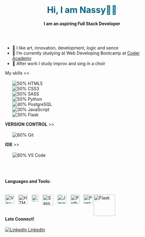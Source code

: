 <p align="center">
  <h1 align="center", style="color:#00647D">Hi, I am Nassy👋🏼</h1>
</p>
<p align="center"> <strong>I am an aspiring Full Stack Developer</strong>
</p>
<br><br>
<ul>

  <li>💚 I like art, innovation, development, logic and sence</li>
  <li>💼 I’m currently studying at Web Developing Bootcamp at <a href = "https://www.coderacademy.edu.au/web-development-bootcamp?" target="_blank">Coder Academy</li></a>   
  <li> 🎤 After work I study improv and sing in a choir</li>

</ul>


My skills >> <br><br>
&nbsp;&nbsp;&nbsp;&nbsp;&nbsp;&nbsp;![50%](https://progress-bar.dev/50)		HTML5<br>
&nbsp;&nbsp;&nbsp;&nbsp;&nbsp;&nbsp;![50%](https://progress-bar.dev/50)		CSS3<br>
&nbsp;&nbsp;&nbsp;&nbsp;&nbsp;&nbsp;![50%](https://progress-bar.dev/50)		SASS<br>
&nbsp;&nbsp;&nbsp;&nbsp;&nbsp;&nbsp;![50%](https://progress-bar.dev/50)		Python<br>
&nbsp;&nbsp;&nbsp;&nbsp;&nbsp;&nbsp;![40%](https://progress-bar.dev/40)		PostgreSQL<br>
&nbsp;&nbsp;&nbsp;&nbsp;&nbsp;&nbsp;![30%](https://progress-bar.dev/30)		JavaScript<br>
&nbsp;&nbsp;&nbsp;&nbsp;&nbsp;&nbsp;![30%](https://progress-bar.dev/30)		Flask<br>


𝐕𝐄𝐑𝐒𝐈𝐎𝐍 𝐂𝐎𝐍𝐓𝐑𝐎𝐋 >> <br><br>
&nbsp;&nbsp;&nbsp;&nbsp;&nbsp;&nbsp;![60%](https://progress-bar.dev/60)		Git<br>

𝐈𝐃𝐄 >> <br><br>
&nbsp;&nbsp;&nbsp;&nbsp;&nbsp;&nbsp;![60%](https://progress-bar.dev/60)		VS Code<br>


<br><br>
#### Languages and Tools:<br><br>

<img align="left" alt="Visual Studio Code" width="30px" src="https://upload.wikimedia.org/wikipedia/commons/thumb/9/9a/Visual_Studio_Code_1.35_icon.svg/512px-Visual_Studio_Code_1.35_icon.svg.png?20210804221519" style="padding-right:10px;" />
<img align="left" alt="HTML5" width="31px" src="https://upload.wikimedia.org/wikipedia/commons/thumb/6/61/HTML5_logo_and_wordmark.svg/512px-HTML5_logo_and_wordmark.svg.png?20170517184425" style="padding-right:10px;" />
<img align="left" alt="CSS3" width="23px" src="https://upload.wikimedia.org/wikipedia/commons/thumb/d/d5/CSS3_logo_and_wordmark.svg/363px-CSS3_logo_and_wordmark.svg.png?20160530175649" style="padding-right:10px;" />
<img align="left" alt="Sass" width="35px" src="https://upload.wikimedia.org/wikipedia/commons/thumb/9/96/Sass_Logo_Color.svg/512px-Sass_Logo_Color.svg.png?20150315202757" style="padding-right:10px;" />
<img align="left" alt="JavaScript" width="30px" src="https://upload.wikimedia.org/wikipedia/commons/thumb/9/99/Unofficial_JavaScript_logo_2.svg/512px-Unofficial_JavaScript_logo_2.svg.png?20141107110902" style="padding-right:10px;" />
<img align="left" alt="Python" width="30px" src="https://s3.dualstack.us-east-2.amazonaws.com/pythondotorg-assets/media/community/logos/python-logo-only.png" style="padding-right:10px;" />
<img align="left" alt="PostgreSQL" width="30px" src="https://wiki.postgresql.org/images/3/30/PostgreSQL_logo.3colors.120x120.png" />
<img align="left" alt="Flask" width="70px" src="https://upload.wikimedia.org/wikipedia/commons/thumb/3/3c/Flask_logo.svg/460px-Flask_logo.svg.png?20120519143422"/>
<br><br><br>

#### Lets Connect! <br> 
[![Linkedin](https://i.stack.imgur.com/gVE0j.png) LinkedIn](https://www.linkedin.com/in/nassykova/)
&nbsp;


<!--
progress bar by https://github.com/fredericojordan/progress-bar
-->
